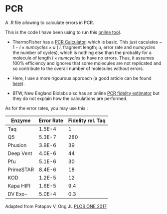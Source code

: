 # PCR

A .R file allowing to calculate errors in PCR. 

This is the code I have been using to run this [online tool](https://biosoft-ipcms.fr/files/code.php).


- ThermoFisher has a [PCR Calculator](https://www.thermofisher.com/uk/en/home/brands/thermo-scientific/molecular-biology/molecular-biology-learning-center/molecular-biology-resource-library/thermo-scientific-web-tools/pcr-fidelity-calculator.html), which is basic. This  just caculates ~ $1-l \times numcycles \times u$ ( $l$, fragment length; $u$, error rate and $numcycles$ the number of cycles), which is nothing else than the probality for a molecule of length $l \times numcycles$ to have no errors. Thus, it assumes 100% efficiency and ignores that some molecules are not replicated and so contribute to the overall number of molecules without errors. 

- Here, I use a more rigourous approach (a good article can be found [here](https://doi.org/10.3929/ethz-a-006088024)).

- BTW, New England Biolabs also has an online  [PCR fidelity estimator](https://pcrfidelityestimator.neb.com) but they do not explain how the calculations are performed.


As for the error rates, you may use this :



| Enzyme| 	Error Rate| 	Fidelity rel. Taq| 
| ------------- | ------------- | ------------- |
| Taq	| 1.5E-4	| 1| 
| Q5  | 5.3E-7	| 280| 
| Phusion	| 3.9E-6	| 39| 
| Deep Vent	| 4.0E-6	| 44| 
| Pfu	| 5.1E-6| 	30| 
| PrimeSTAR| 	8.4E-6	| 18| 
| KOD| 	1.2E-5| 	12| 
| Kapa HIFI| 	1.6E-5	| 9.4| 
| DV Exo-	| 5.0E-4| 	0.3| 

Adapted from Potapov V, Ong JL [PLOS ONE 2017](https://doi.org/10.1371/journal.pone.0169774)
